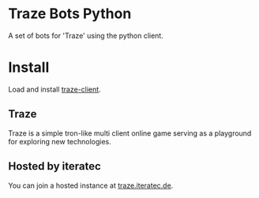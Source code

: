 # Traze Bots Python
A set of bots for 'Traze' using the python client.

# Install
Load and install [traze-client](https://github.com/iteratec/traze-client-python).

## Traze
Traze is a simple tron-like multi client online game serving as a playground for exploring new technologies.

## Hosted by iteratec
You can join a hosted instance at [traze.iteratec.de](https://traze.iteratec.de).
